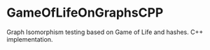 # GameOfLifeOnGraphsCPP
Graph Isomorphism testing based on Game of Life and hashes. C++ implementation.

